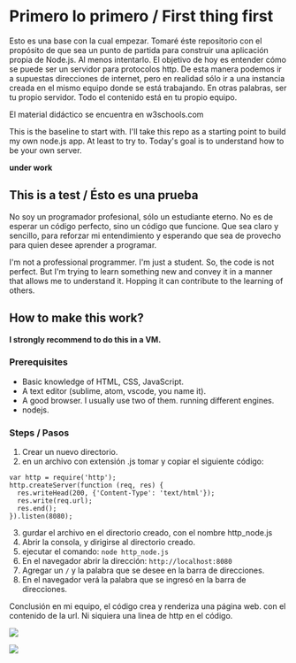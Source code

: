 # Primero lo primero / First thing first

Esto es una base con la cual empezar. Tomaré éste repositorio con el propósito de que sea un punto de partida para construir una aplicación propia de Node.js. Al menos intentarlo. El objetivo de hoy es entender cómo se puede ser un servidor para protocolos http. De esta manera podemos ir a supuestas direcciones de internet, pero en realidad sólo ir a una instancia creada en el mismo equipo donde se está trabajando. En otras palabras, ser tu propio servidor. Todo el contenido está en tu propio equipo.

El material didáctico se encuentra en w3schools.com

This is the baseline to start with. I'll take this repo as a starting point to build my own node.js app. At least to try to. Today's goal is to understand how to be your own server. 

**under work**

## This is a test / Ésto es una prueba

No soy un programador profesional, sólo un estudiante eterno. No es de esperar un código perfecto, sino un código que funcione. Que sea claro y sencillo, para reforzar mi entendimiento y esperando que sea de provecho para quien desee aprender a programar.

I'm not a professional programmer. I'm just a student. So, the code is not perfect. But I'm trying to learn something new and convey it in a manner that allows me to understand it. Hopping it can contribute to the learning of others. 

## How to make this work?

**I strongly recommend to do this in a VM.**

### Prerequisites

- Basic knowledge of HTML, CSS, JavaScript.
- A text editor (sublime, atom, vscode, you name it).
- A good browser. I usually use two of them. running different engines.
- nodejs.

### Steps / Pasos

1. Crear un nuevo directorio.
2. en un archivo con extensión .js tomar y copiar el siguiente código:

```
var http = require('http');
http.createServer(function (req, res) {
  res.writeHead(200, {'Content-Type': 'text/html'});
  res.write(req.url);
  res.end();
}).listen(8080);
```	
3. gurdar el archivo en el directorio creado, con el nombre http_node.js
4. Abrir la consola, y dirigirse al directorio creado.
5. ejecutar el comando: `node http_node.js`
6. En el navegador abrir la dirección: `http://localhost:8080`
7. Agregar un `/` y la palabra que se desee en la barra de direcciones.
8. En el navegador verá la palabra que se ingresó en la barra de direcciones.

Conclusión en mi equipo, el código crea y renderiza una página web. con el contenido de la url.
Ni siquiera una linea de http en el código.

![](../screenshot1.png)

![](../screenshot2.png)